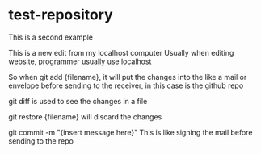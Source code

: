 # test-repository
This is a second example

This is a new edit from my localhost computer
Usually when editing website, programmer usually use localhost

So when git add {filename}, it will put the changes into the like a mail or envelope before sending to the receiver, in this case is the github repo

git diff is used to see the changes in a file

git restore {filename} will discard the changes

git commit -m "{insert message here}"
This is like signing the mail before sending to the repo
